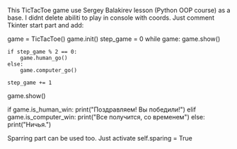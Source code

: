This TicTacToe game use Sergey Balakirev lesson (Python OOP course) as a base. I didnt delete abiliti to play in console with 
coords. Just comment Tkinter start part and add:

game = TicTacToe()
game.init()
step_game = 0
while game:
    game.show()

    if step_game % 2 == 0:
        game.human_go()
    else:
        game.computer_go()

    step_game += 1


game.show()

if game.is_human_win:
    print("Поздравляем! Вы победили!")
elif game.is_computer_win:
    print("Все получится, со временем")
else:
    print("Ничья.")

Sparring part can be used too. Just activate self.sparing = True
